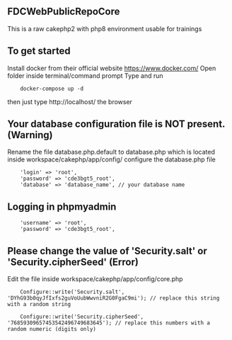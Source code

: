## FDCWebPublicRepoCore
This is a raw cakephp2 with php8 environment usable for trainings

## To get started 
Install docker from their official website https://www.docker.com/
Open folder inside terminal/command prompt
Type and run
```
    docker-compose up -d
```
then just type http://localhost/ the browser

## Your database configuration file is NOT present. (Warning)
Rename the file database.php.default to database.php which is located inside workspace/cakephp/app/config/
configure the database.php file
```
    'login' => 'root',
    'password' => 'cde3bgt5_root',
    'database' => 'database_name', // your database name
```

## Logging in phpmyadmin
```
    'username' => 'root',
    'password' => 'cde3bgt5_root',
```

## Please change the value of 'Security.salt' or 'Security.cipherSeed' (Error)
Edit the file inside workspace/cakephp/app/config/core.php
```
	Configure::write('Security.salt', 'DYhG93b0qyJfIxfs2guVoUubWwvniR2G0FgaC9mi'); // replace this string with a random string

	Configure::write('Security.cipherSeed', '76859309657453542496749683645'); // replace this numbers with a random numeric (digits only)
```
